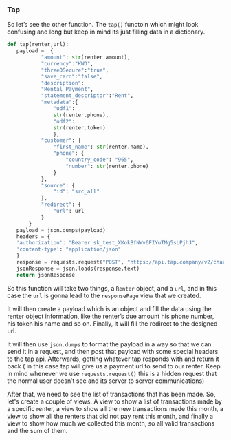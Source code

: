 ### Tap

So let’s see the other function. The `tap()` functoin which might look confusing and long but keep in mind its just filling data in a dictionary.

```python
def tap(renter,url):
   payload =  {
           "amount": str(renter.amount),
           "currency":"KWD",
           "threeDSecure":"true",
           "save_card":"false",
           "description":
           "Rental Payment",
           "statement_descriptor":"Rent",
           "metadata":{
               "udf1":
               str(renter.phone),
               "udf2":
               str(renter.token)
               },
           "customer": {
               "first_name": str(renter.name),
               "phone": {
                   "country_code": "965",
                   "number": str(renter.phone)
               }
           },
           "source": {
               "id": "src_all"
           },
           "redirect": {
               "url": url
           }
       }
   payload = json.dumps(payload)
   headers = {
   'authorization': "Bearer sk_test_XKokBfNWv6FIYuTMg5sLPjhJ",
   'content-type': "application/json"
   }
   response = requests.request("POST", "https://api.tap.company/v2/charges", data=payload, headers=headers)
   jsonResponse = json.loads(response.text)
   return jsonResponse
```

So this function will take two things, a `Renter` object, and a `url`, and in this case the `url` is gonna lead to the `responsePage` view that we created.

It will then create a payload which is an object and fill the data using the renter object information, like the renter’s due amount his phone number, his token his name and so on. Finally, it will fill the redirect to the designed url.

It will then use `json.dumps` to format the payload in a way so that we can send it in a request, and then post that payload with some special headers to the tap api. Afterwards, getting whatever tap responds with and return it back ( in this case tap will give us a payment url to send to our renter. Keep in mind whenever we use `requests.request()` this is a hidden request that the normal user doesn’t see and its server to server communications)

After that, we need to see the list of transactions that has been made. So, let's create a couple of views. A view to show a list of transactions made by a specific renter, a view to show all the new transactions made this month, a view to show all the renters that did not pay rent this month, and finally a view to show how much we collected this month, so all valid transactions and the sum of them.

